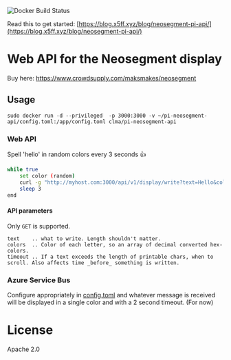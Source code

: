 ![Docker Build Status](https://img.shields.io/docker/pulls/clma/pi-neosegment-api.svg)

Read this to get started: [https://blog.x5ff.xyz/blog/neosegment-pi-api/](https://blog.x5ff.xyz/blog/neosegment-pi-api/)

# Web API for the Neosegment display

Buy here: https://www.crowdsupply.com/maksmakes/neosegment 

## Usage

`sudo docker run -d --privileged  -p 3000:3000 -v ~/pi-neosegment-api/config.toml:/app/config.toml clma/pi-neosegment-api` 


### Web API
Spell 'hello' in random colors every 3 seconds 👍

~~~bash
while true
    set color (random)
    curl -g "http://myhost.com:3000/api/v1/display/write?text=Hello&colors=[$color,$color,$color,$color,$color]&timeout=0"
    sleep 3
end
~~~

#### API parameters

Only `GET` is supported. 

``` 
text    .. what to write. Length shouldn't matter.
colors  .. Color of each letter, so an array of decimal converted hex-colors.
timeout .. If a text exceeds the length of printable chars, when to scroll. Also affects time _before_ something is written.
``` 

### Azure Service Bus

Configure appropriately in [config.toml](config.toml) and whatever message is received will be displayed in a single color and with a 2 second timeout.  (For now)

# License

Apache 2.0
